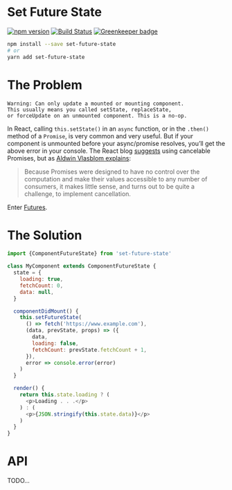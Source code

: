 # Set Future State

[![npm version](https://badge.fury.io/js/set-future-state.svg)](https://www.npmjs.com/package/set-future-state)
[![Build Status](https://travis-ci.org/Leeds-eBooks/set-future-state.svg?branch=master)](https://travis-ci.org/Leeds-eBooks/set-future-state)
[![Greenkeeper badge](https://badges.greenkeeper.io/Leeds-eBooks/set-future-state.svg)](https://greenkeeper.io/)

```sh
npm install --save set-future-state
# or
yarn add set-future-state
```

# The Problem

```
Warning: Can only update a mounted or mounting component.
This usually means you called setState, replaceState,
or forceUpdate on an unmounted component. This is a no-op.
```

In React, calling `this.setState()` in an `async` function, or in the `.then()` method of a `Promise`, is very common and very useful. But if your component is unmounted before your async/promise resolves, you’ll get the above error in your console. The React blog [suggests](https://reactjs.org/blog/2015/12/16/ismounted-antipattern.html) using cancelable Promises, but as [Aldwin Vlasblom explains](https://medium.com/@avaq/broken-promises-2ae92780f33):

> Because Promises were designed to have no control over the computation and make their values accessible to any number of consumers, it makes little sense, and turns out to be quite a challenge, to implement cancellation.

Enter [Futures](https://github.com/fluture-js/Fluture/wiki/Comparison-to-Promises).

# The Solution

```js
import {ComponentFutureState} from 'set-future-state'

class MyComponent extends ComponentFutureState {
  state = {
    loading: true,
    fetchCount: 0,
    data: null,
  }

  componentDidMount() {
    this.setFutureState(
      () => fetch('https://www.example.com'),
      (data, prevState, props) => ({
        data,
        loading: false,
        fetchCount: prevState.fetchCount + 1,
      }),
      error => console.error(error)
    )
  }

  render() {
    return this.state.loading ? (
      <p>Loading . . .</p>
    ) : (
      <p>{JSON.stringify(this.state.data)}</p>
    )
  }
}
```

# API

TODO...
